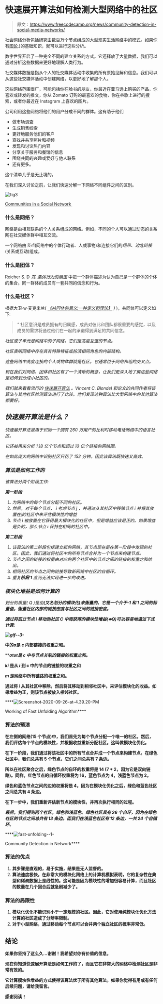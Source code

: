 # 快速展开算法如何检测大型网络中的社区

> 原文：<https://www.freecodecamp.org/news/community-detection-in-social-media-networks/>

社会网络分析包括研究由数百万个节点组成的大型现实生活网络中的模式。如果你有[图论](https://en.wikipedia.org/wiki/Graph_theory#:~:text=In%20mathematics%2C%20graph%20theory%20is,also%20called%20links%20or%20lines).)的基础知识，就可以进行这些分析。

数字世界开启了一种完全不同的建立关系的方式。它还释放了大量数据，我们可以通过分析这些数据来更好地理解人类行为。

社交媒体数据是指从个人的社交媒体活动中收集的所有原始见解和信息。我们可以从这些社交媒体活动中创建网络，以更好地了解那个人。

这些网络范围很广，可能包括你在脸书的朋友，你最近在亚马逊上购买的产品，你喜欢或转发的推文，你从 Zomato 订购的最喜欢的食物，你在谷歌上进行的搜索，或者你最近在 Instagram 上喜欢的图片。

公司利用这些网络将他们的用户分成不同的群体。这有助于他们

*   做市场调查
*   生成销售线索
*   更好地服务他们的客户
*   查找并共享照片和视频
*   发现和讨论热门内容
*   分享关于服务和餐馆的信息
*   围绕共同的兴趣或爱好与他人联系
*   还有更多。

这个清单几乎是无止境的。

在我们深入讨论之前，让我们快速分解一下网络不同组件之间的区别。

![fig3](img/f5d0bd53b4dab20219e0a8561c409416.png)

[Communities in a Social Network ](https://ieeexplore.ieee.org/document/9198574)

### 什么是网络？

网络是由相互联系的个人关系组成的网络。例如，不同的个人可以通过动态的关系网在社交媒体群中相互交流。

一个网络由*节点*(网络中的个体行动者、人或事物)和连接它们的*纽带*、*边*或*链接*(关系或互动)组成。

### 什么是团体？

Reicher S. D .在 [*集体行为的确定*](https://ethos.bl.uk/OrderDetails.do?uin=uk.bl.ethos.593332) 中把一个群体描述为认为自己是一个群体的个体的集合。同一群体的成员有一套共同的信念和行为。

### 什么是社区？

根据大卫·w·麦克米兰( [*《共同体的意义:一种定义和理论】*](https://www.researchgate.net/publication/235356904_Sense_of_Community_A_Definition_and_Theory) *)* )，共同体可以定义如下:

> *"* 社区意识是成员拥有的归属感，成员对彼此和团队都很重要的感觉，以及成员的需求将通过他们在一起的承诺得到满足的共同信念。

*社区或子单元是网络中的子网络，它们是高度互连的节点。*

*社区表明网络中存在具有特殊特征或扮演相同角色的内部结构。*

*这些网络中高度连接的个人或物体群就是社区。它通常位于网络和组的交叉点。*

*现在我们对网络、团体和社区有了一个清晰的概念，让我们更深入地了解这些网络是如何划分成小社区的。*

*我们就来看看流行的 *[快速展开算法](https://arxiv.org/pdf/0803.0476.pdf)* 。Vincent C. Blondel 和论文的共同作者将该算法与其他社区检测算法进行了比较。他们发现这种算法比大型网络中的其他算法都要好。*

## *快速展开算法是什么？*

*快速展开算法被用于识别一个拥有 260 万用户的比利时移动电话网络中的语言社区。*

*它还被用来分析 1.18 亿个节点和超过 10 亿个链接的网络图。*

*在如此庞大的网络中识别社区只花了 152 分钟。因此该算法既快速又高效。*

### *算法是如何工作的*

*该算法分两个阶段工作:*

***第一阶段***

1.  *为网络中的每个节点分配不同的社区。*
2.  *然后，对于每个节点， *i* 考虑节点 *j* ，并通过从其社区中移除节点 *i* 并将其放置在*j*的社区中来评估模块性的增益*
3.  *节点 *i* 被放置在它获得最大模块化的社区中，但是增益应该是正的。如果增益是负的，那么节点 *i* 保持在相同的社区中。*

***第二阶段***

1.  *该算法的第二阶段包括建立新的网络，其节点现在是在第一阶段中发现的社区。因此，我们通过将社区中的所有节点合并为一个节点来构建节点。*
2.  *节点之间的链接的权重由对应的两个社区中的节点之间的链接的权重之和给出。*
3.  *相同社区的节点之间的链接导致新网络中社区的自循环。*
4.  *重复**阶段 1** 直到无法实现进一步的改进。*

### *模块化增益是如何计算的*

*划分的质量( *Q* )是由[](https://en.wikipedia.org/wiki/Modularity_%28networks%29)**(又名划分的模块化)来衡量的。它是一个介于-1 和 1 之间的标量值，衡量社区内部的链接密度与社区之间的链接密度。***

***通过将孤立节点 *i* 移动到社区 C 中而获得的模块性增益(⇼Q)可以容易地通过下式计算:***

***![gif--3-](img/bf7bf81c91be8ec083bcf757f06c7a6b.png)***

****中的σ是 c 内部链接的权重之和。****

*****σtot*是 c 中与节点关联的链接的权重之和。****

*****ki* 是从 *i* 到 c 中的节点的链接的权重之和****

*****m* 是网络中所有链路的权重之和。****

****通过将 *i* 从其社区中移除，然后将其移动到相邻社区中，来评估模块化的收益。如果增益为正，则该节点被放入相邻社区。****

****![Screenshot-2020-09-26-at-4.39.20-PM](img/2c01b1bb6f02cbd2c2ff4129ed0f1778.png)

Working of Fast Unfolding Algorithm**** 

### ****算法的预演****

****在左侧的网络(15 个节点)中，我们首先为每个节点分配一个唯一的社区。然后，我们评估每个节点的模块性，并根据收益重新分配社区。这叫做**模块化优化**。****

****在下一阶段，我们通过将该社区中的所有节点合并成一个节点来构建节点。在绿色社区中，我们总共有 5 个节点，它们之间总共有 7 条边。****

****所以在**社区聚合**之后，绿色节点的自环的权重将是 14 (7 * 2，因为它是双向链路)。同样，红色节点的自循环权重将为 16，蓝色节点为 4，浅蓝色节点为 2。****

****绿色和蓝色节点之间的边的权重将是 4，因为在模块化优化之后，绿色和蓝色社区之间总共有 4 条边。****

****在下一步中，我们重新评估新节点的模块性，并再次执行相同的过程。****

****最后，我们得到两个社区，*绿色*和*浅蓝色。*绿色社区具有 26 个自环，因为在绿色社区的节点之间总共有 13 条边。而我们在浅蓝色社区有 12 条边，一共 24 个自循环。****

****![fast-unfolding--1-](img/c22dfbc8763930a72741280e7ae0edd4.png)

Community Detection in Network**** 

### ****算法的优点****

1.  ****其步骤是直观的，易于实施，结果是无人监督的。****
2.  ****算法速度极快。在非常大的模块化网络上的计算机模拟表明，它的复杂性在典型和稀疏数据上是线性的。这可能是因为模块性的增加很容易计算，而且社区的数量在几个回合后就急剧减少了。****

### ****算法的局限性****

1.  ****模块化优化不能识别小于一定规模的社区。因此，它对使用纯模块化优化方法计算的社区造成了分辨率限制。****
2.  ****对于小型网络，通过移动每个节点可以合并两个独立社区的概率非常低。****

## ****结论****

****如果你坚持了这么久…谢谢！我希望对你有价值的信息。****

****现在你知道快速展开算法是如何工作的了，而且它在非常大的网络中检测社区是非常有效的。****

****它计算模块性增益的方式使得该算法优于所有其他算法。如果你觉得有用或有任何后续问题，请给我留言。****

******感谢阅读！******